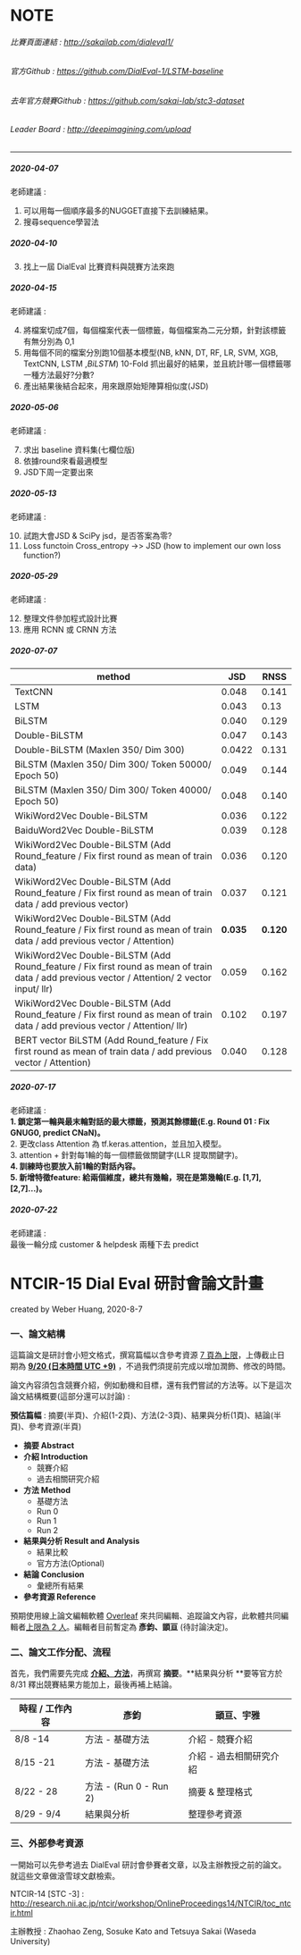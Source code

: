 # NOTE
###### 比賽頁面連結 : http://sakailab.com/dialeval1/ 

###### 官方Github : https://github.com/DialEval-1/LSTM-baseline   

###### 去年官方競賽Github : https://github.com/sakai-lab/stc3-dataset     

###### Leader Board : http://deepimagining.com/upload    
 
---

##### 2020-04-07

老師建議 : 

1. 可以用每一個順序最多的NUGGET直接下去訓練結果。
2. 搜尋sequence學習法

##### 2020-04-10

3. 找上一屆 DialEval 比賽資料與競賽方法來跑

##### 2020-04-15

老師建議 :

4. 將檔案切成7個，每個檔案代表一個標籤，每個檔案為二元分類，針對該標籤有無分別為 0,1 
5. 用每個不同的檔案分別跑10個基本模型(NB, kNN, DT, RF, LR, SVM, XGB, TextCNN, LSTM ,*BiLSTM*) 10-Fold 抓出最好的結果，並且統計哪一個標籤哪一種方法最好?分數?
6. 產出結果後結合起來，用來跟原始矩陣算相似度(JSD)

##### 2020-05-06

老師建議 :

7. 求出 baseline 資料集(七欄位版)
8. 依據round來看最適模型
9. JSD下周一定要出來 

##### 2020-05-13

老師建議 :
   
10. 試跑大會JSD & SciPy jsd，是否答案為零?         
11. Loss functoin Cross_entropy ->> JSD (how to implement our own loss function?)     

##### 2020-05-29

老師建議 :  

12. 整理文件參加程式設計比賽
13. 應用 RCNN 或 CRNN 方法

##### 2020-07-07
| method        | JSD       | RNSS      |
| ------------- | --------- | --------- |
| TextCNN       | 0.048     | 0.141     |
| LSTM          | 0.043     | 0.13      |
| BiLSTM        | 0.040 | 0.129 |
| Double-BiLSTM | 0.047     | 0.143     |
| Double-BiLSTM (Maxlen 350/ Dim 300) | 0.0422     | 0.131     |
| BiLSTM (Maxlen 350/ Dim 300/ Token 50000/ Epoch 50) | 0.049     | 0.144     |
| BiLSTM (Maxlen 350/ Dim 300/ Token 40000/ Epoch 50) | 0.048     | 0.140     |
| WikiWord2Vec Double-BiLSTM | 0.036     | 0.122    |
| BaiduWord2Vec Double-BiLSTM | 0.039     | 0.128     |
|  WikiWord2Vec Double-BiLSTM (Add Round_feature / Fix first round as mean of train data) | 0.036     | 0.120     |  
|  WikiWord2Vec Double-BiLSTM (Add Round_feature / Fix first round as mean of train data / add previous vector) | 0.037     | 0.121     |        
|  WikiWord2Vec Double-BiLSTM (Add Round_feature / Fix first round as mean of train data / add previous vector / Attention) | **0.035**     | **0.120**     |   
|  WikiWord2Vec Double-BiLSTM (Add Round_feature / Fix first round as mean of train data / add previous vector / Attention/ 2 vector input/ llr) | 0.059     | 0.162     |  
|  WikiWord2Vec Double-BiLSTM (Add Round_feature / Fix first round as mean of train data / add previous vector / Attention/ llr) | 0.102     | 0.197     |  
|  BERT vector BiLSTM (Add Round_feature / Fix first round as mean of train data / add previous vector / Attention) | 0.040     | 0.128     |  


##### 2020-07-17   

老師建議 :    
__1. 鎖定第一輪與最末輪對話的最大標籤，預測其餘標籤(E.g. Round 01 : Fix GNUG0, predict CNaN)。__         
2. 更改class Attention 為 tf.keras.attention，並且加入模型。            
3. attention + 針對每1輪的每一個標籤做關鍵字(LLR 提取關鍵字)。              
__4. 訓練時也要放入前1輪的對話內容。__              
__5. 新增特徵feature: 給兩個維度，總共有幾輪，現在是第幾輪(E.g. [1,7],[2,7]...)。__           


##### 2020-07-22  
   
老師建議 :    
最後一輪分成 customer & helpdesk 兩種下去 predict


# NTCIR-15 Dial Eval 研討會論文計畫

created by Weber Huang, 2020-8-7

### 一、論文結構

這篇論文是研討會小短文格式，撰寫篇幅以含參考資源 <u>7 頁為上限</u>，上傳截止日期為 <u>**9/20 (日本時間 UTC +9)**</u> ，不過我們須提前完成以增加潤飾、修改的時間。

論文內容須包含競賽介紹，例如動機和目標，還有我們嘗試的方法等。以下是這次論文結構概要(這部分還可以討論) :

**預估篇幅** : 摘要(半頁)、介紹(1-2頁)、方法(2-3頁)、結果與分析(1頁)、結論(半頁)、參考資源(半頁)

+ **摘要 Abstract**
+ **介紹 Introduction**
  + 競賽介紹
  + 過去相關研究介紹
+ **方法 Method**
  + 基礎方法
  + Run 0
  + Run 1
  + Run 2
+ **結果與分析 Result and Analysis**
  + 結果比較
  + 官方方法(Optional)
+ **結論 Conclusion**
  + 彙總所有結果
+ **參考資源 Reference**

預期使用線上論文編輯軟體 <u>[Overleaf](https://www.overleaf.com/)</u> 來共同編輯、追蹤論文內容，此軟體共同編輯者<u>上限為 2 人</u>。編輯者目前暫定為 **彥鈞、顗亘** (待討論決定)。

### 二、論文工作分配、流程

首先，我們需要先完成 **<u>介紹、方法</u>**，再撰寫 **摘要**。**結果與分析 **要等官方於 8/31 釋出競賽結果方能加上，最後再補上結論。

| 時程 / 工作內容 | 彥鈞                   | 顗亘、宇雅              |
| --------------- | ---------------------- | ----------------------- |
| 8/8 -14         | 方法 - 基礎方法        | 介紹 - 競賽介紹         |
| 8/15 -21        | 方法 - 基礎方法        | 介紹 - 過去相關研究介紹 |
| 8/22 - 28       | 方法 - (Run 0 - Run 2) | 摘要 & 整理格式         |
| 8/29 - 9/4      | 結果與分析             | 整理參考資源            |



### 三、外部參考資源

一開始可以先參考過去 DialEval 研討會參賽者文章，以及主辦教授之前的論文。就這些文章做滾雪球文獻檢索。

NTCIR-14 [STC -3] : http://research.nii.ac.jp/ntcir/workshop/OnlineProceedings14/NTCIR/toc_ntcir.html

主辦教授 : Zhaohao Zeng, Sosuke Kato and Tetsuya Sakai (Waseda University)

